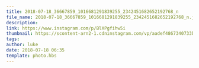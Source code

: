 ```yaml
---
title: 2018-07-18_36667859_1016681291839255_2342451682652192768_n
file_name: 2018-07-18_36667859_1016681291839255_2342451682652192768_n.jpg
description: 
link: https://www.instagram.com/p/BlXPgfihw5i
thumbnail: https://scontent-arn2-1.cdninstagram.com/vp/aadef4867340733b1bb23e1f9a704644/5CCCDF08/t51.2885-15/sh0.08/e35/s640x640/36667859_1016681291839255_2342451682652192768_n.jpg?_nc_ht=scontent-arn2-1.cdninstagram.com&ig_cache_key=MTgyNTk5NjM3NzUwODIyMDUxNA%3D%3D.2
tags: 
author: luke
date: 2018-07-18 06:35
template: photo.hbs
---
```

